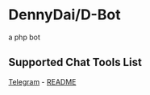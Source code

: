 DennyDai/D-Bot
==============================
a php bot

Supported Chat Tools List
------------
 [Telegram](https://telegram.org) - [README](https://github.com/dennydai/D-bot/blob/master/readmes/Telegram/Telegram.md)
